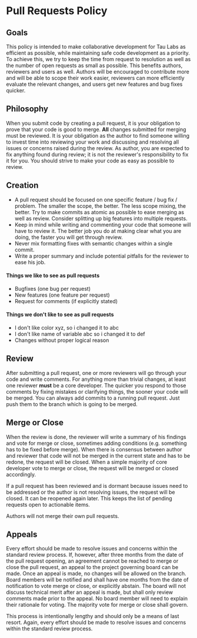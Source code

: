 # Pull Requests Policy

## Goals
This policy is intended to make collaborative development for Tau Labs as efficient as possible, while maintaining safe code development as a priority. To achieve this, we try to keep the time from request to resolution as well as the number of open requests as small as possible. This benefits authors, reviewers and users as well. Authors will be encouraged to contribute more and will be able to scope their work easier, reviewers can more efficiently evaluate the relevant changes, and users get new features and bug fixes quicker.

## Philosophy
When you submit code by creating a pull request, it is your obligation to prove that your code is good to merge. **All** changes submitted for merging must be reviewed. It is your obligation as the author to find someone willing to invest time into reviewing your work and discussing and resolving all issues or concerns raised during the review. As author, you are expected to fix anything found during review; it is not the reviewer's responsibility to fix it for you. You should strive to make your code as easy as possible to review.

## Creation
* A pull request should be focused on one specific feature / bug fix / problem. The smaller the scope, the better. The less scope mixing, the better. Try to make commits as atomic as possible to ease merging as well as review. Consider splitting up big features into multiple requests.
* Keep in mind while writing and commenting your code that someone will have to review it. The better job you do at making clear what you are doing, the faster you will get through review.
* Never mix formatting fixes with semantic changes within a single commit.
* Write a proper summary and include potential pitfalls for the reviewer to ease his job.

#### Things we like to see as pull requests
* Bugfixes (one bug per request)
* New features (one feature per request)
* Request for comments (if explicitly stated)

#### Things we don't like to see as pull requests
* I don't like color xyz, so i changed it to abc
* I don't like name of variable abc so i changed it to def
* Changes without proper logical reason

## Review
After submitting a pull request, one or more reviewers will go through your code and write comments. For anything more than trivial changes, at least one reviewer **must** be a core developer. The quicker you respond to those comments by fixing mistakes or clarifying things, the sooner your code will be merged. You can always add commits to a running pull request. Just push them to the branch which is going to be merged.

## Merge or Close
When the review is done, the reviewer will write a summary of his findings and vote for merge or close, sometimes adding conditions (e.g. something has to be fixed before merge).
When there is consensus between author and reviewer that code will not be merged in the current state and has to be redone, the request will be closed. When a simple majority of core developer vote to merge or close, the request will be merged or closed accordingly.

If a pull request has been reviewed and is dormant because issues need to be addressed or the author is not resolving issues, the request will be closed. It can be reopened again later. This keeps the list of pending requests open to actionable items.

Authors will not merge their own pull requests.

## Appeals
Every effort should be made to resolve issues and concerns within the standard review process. If, however, after three months from the date of the pull request opening, an agreement cannot be reached to merge or close the pull request, an appeal to the project governing board can be made. Once an appeal is made, no changes will be allowed on the branch. Board members will be notified and shall have one months from the date of notification to vote merge or close, or explicitly abstain. The board will not discuss technical merit after an appeal is made, but shall only review comments made prior to the appeal. No board member will need to explain their rationale for voting. The majority vote for merge or close shall govern.

This process is intentionally lengthy and should only be a means of last resort.  Again, every effort should be made to resolve issues and concerns within the standard review process.
